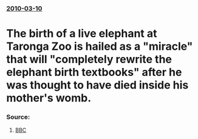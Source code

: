 ### [2010-03-10](/news/2010/03/10/index.md)

# The birth of a live elephant at Taronga Zoo is hailed as a "miracle" that will "completely rewrite the elephant birth textbooks" after he was thought to have died inside his mother's womb. 




### Source:

1. [BBC](http://news.bbc.co.uk/2/hi/asia-pacific/8560580.stm)

